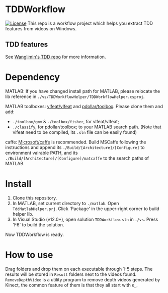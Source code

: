 # TDDWorkflow
[![License](https://img.shields.io/badge/license-BSD-blue.svg)](LICENSE)
This repo is a workflow project which helps you extract TDD features from videos on Windows.

## TDD features
See [Wanglimin's TDD repo](https://github.com/wanglimin/TDD) for more information.

# Dependency
MATLAB: If you have changed install path for MATLAB, please relocate the lib reference in `./vs/TDDWorkflowHelper/TDDWorkflowHelper.csproj`. 

MATLAB toolboxes: [vlfeat/vlfeat](https://github.com/vlfeat/vlfeat) and [pdollar/toolbox](https://github.com/pdollar/toolbox). Please clone them and add:
  * `./toolbox/gmm` & `./toolbox/fisher`, for vlfeat/vlfeat;
  * `./classify`, for pdollar/toolbox;
to your MATLAB search path. (Note that vlfeat need to be compiled, its `.sln` file can be easily found)

caffe: [Microsoft/caffe](https://github.com/microsoft/caffe) is recommended. Build MSCaffe following the instructions and append its `./Build/[Architecture]/[Configure]` to environment vairable PATH, and its `./Build/[Architecture]/[Configure]/matcaffe` to the search paths of MATLAB.



# Install
1. Clone this repository.
2. In MATLAB, set current directory to `./matlab`. Open `TddMatlabHelper.prj`. Click 'Package' in the upper-right corner to build helper lib.
3. In Visual Studio (v12.0+), open solution `TDDWorkflow.sln` in `./vs`. Press 'F6' to build the solution.

Now TDDWorkflow is ready.

# How to use
Drag folders and drop them on each executable through 1-5 steps. The results will be stored in `Result` folders next to the videos found.
`RemoveDepthVideo` is a utility program to remove depth videos generated by Kinect, the common feature of them is that they all start with `K_`.